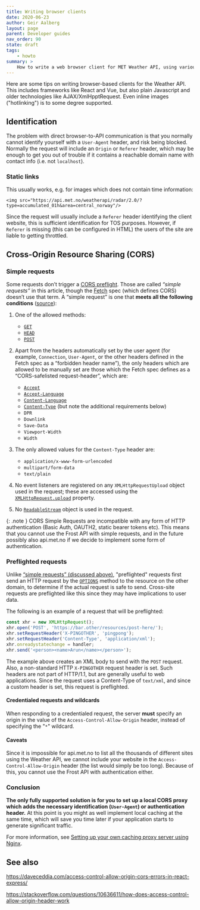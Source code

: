 ```yaml
---
title: Writing browser clients
date: 2020-06-23
author: Geir Aalberg
layout: page
parent: Developer guides
nav_order: 90
state: draft
tags:
    - howto
summary: >
    How to write a web browser client for MET Weather API, using various technologies
---
```


Here are some tips on writing browser-based clients for the Weather API. This includes
frameworks like React and Vue, but also plain Javascript and older technologies like
AJAX/XmlHpptRequest. Even inline images ("hotlinking") is to some degree supported.


## Identification

The problem with direct browser-to-API communication is that you normally cannot identify
yourself with a `User-Agent` header,  and risk being blocked. Normally the request
will include an `Origin` or `Referer` header, which may be enough to get you out of trouble
if it contains a reachable domain name with contact info (i.e. not `localhost`).

### Static links

This usually works, e.g. for images which does not contain time information:

```
<img src="https://api.met.no/weatherapi/radar/2.0/?type=accumulated_01h&area=central_norway"/>
```
Since the request will usually include a `Referer` header identifying the
client website, this is sufficient identification for TOS purposes.
However, if `Referer` is missing (this can be configured in HTML) the users
of the site are liable to getting throttled.

## Cross-Origin Resource Sharing (CORS)

### Simple requests

Some requests don’t trigger a [CORS
preflight](https://developer.mozilla.org/en-US/docs/Web/HTTP/CORS#Preflighted_requests).
Those are called *“simple requests”* in this article, though the
[Fetch](https://fetch.spec.whatwg.org/) spec (which defines CORS) doesn’t use
that term. A “simple request” is one that **meets all the following
conditions** ([source](<https://developer.mozilla.org/en-US/docs/Web/HTTP/CORS#Examples_of_access_control_scenarios>)):

1. One of the allowed methods:

    - [`GET`](https://developer.mozilla.org/en-US/docs/Web/HTTP/Methods/GET)
    - [`HEAD`](https://developer.mozilla.org/en-US/docs/Web/HTTP/Methods/HEAD)
    - [`POST`](https://developer.mozilla.org/en-US/docs/Web/HTTP/Methods/POST)

2. Apart from the headers automatically set by the user agent (for example,
`Connection`, `User-Agent`, or the other headers defined in the Fetch spec as a
“forbidden header name”), the only headers which are allowed to be manually set
are those which the Fetch spec defines as a “CORS-safelisted request-header”,
which are:

    - [`Accept`](https://developer.mozilla.org/en-US/docs/Web/HTTP/Headers/Accept)
    - [`Accept-Language`](https://developer.mozilla.org/en-US/docs/Web/HTTP/Headers/Accept-Language)
    - [`Content-Language`](https://developer.mozilla.org/en-US/docs/Web/HTTP/Headers/Content-Language)
    - [`Content-Type`](https://developer.mozilla.org/en-US/docs/Web/HTTP/Headers/Content-Type) (but note the additional requirements below)
    - `DPR`
    - `Downlink`
    - `Save-Data`
    - `Viewport-Width`
    - `Width`

3. The only allowed values for the `Content-Type` header are:

    - `application/x-www-form-urlencoded`
    - `multipart/form-data`
    - `text/plain`

4. No event listeners are registered on any `XMLHttpRequestUpload` object used
in the request; these are accessed using the
[`XMLHttpRequest.upload`](https://developer.mozilla.org/en-US/docs/Web/API/XMLHttpRequest/upload)
property.

5. No [`ReadableStream`](https://developer.mozilla.org/en-US/docs/Web/API/ReadableStream) object is used in the request.

{: .note }
CORS Simple Requests are incompatible with any form of HTTP authentication
(Basic Auth, OAUTH2, static bearer tokens etc). This means that you cannot use
the Frost API with simple requests, and in the future possibly also api.met.no
if we decide to implement some form of authentication.

### Preflighted requests

Unlike [“simple requests” (discussed
above)](https://developer.mozilla.org/en-US/docs/Web/HTTP/CORS#Simple_requests),
"preflighted" requests first send an HTTP request by the
[`OPTIONS`](https://developer.mozilla.org/en-US/docs/Web/HTTP/Methods/OPTIONS)
method to the resource on the other domain, to determine if the actual request
is safe to send. Cross-site requests are preflighted like this since they may
have implications to user data.

The following is an example of a request that will be preflighted:

```js
const xhr = new XMLHttpRequest();
xhr.open('POST', 'https://bar.other/resources/post-here/');
xhr.setRequestHeader('X-PINGOTHER', 'pingpong');
xhr.setRequestHeader('Content-Type', 'application/xml');
xhr.onreadystatechange = handler;
xhr.send('<person><name>Arun</name></person>');
```

The example above creates an XML body to send with the `POST` request. Also, a
non-standard HTTP `X-PINGOTHER` request header is set. Such headers are not part
of HTTP/1.1, but are generally useful to web applications. Since the request
uses a Content-Type of `text/xml`, and since a custom header is set, this
request is preflighted.

#### Credentialed requests and wildcards

When responding to a credentialed request, the server **must** specify an origin
in the value of the `Access-Control-Allow-Origin` header, instead of specifying
the "`*`" wildcard.

#### Caveats

Since it is impossible for api.met.no to list all the thousands of different
sites using the Weather API, we cannot include your website in the
`Access-Control-Allow-Origin` header (the list would simply be too long).
Because of this, you cannot use the Frost API with authentication either.

### Conclusion

**The only fully supported solution is for you to set up a local CORS proxy which
adds the necessary identification (`User-Agent`) or authentication header.** At
this point is you might as well implement local caching at the same time, which
will save you time later if your application starts to generate significant
traffic.

For more information, see [Setting up your own caching proxy server using
Nginx](https://github.com/havardf/locationforecast-tutorial).


## See also

<https://daveceddia.com/access-control-allow-origin-cors-errors-in-react-express/>

<https://stackoverflow.com/questions/10636611/how-does-access-control-allow-origin-header-work>

